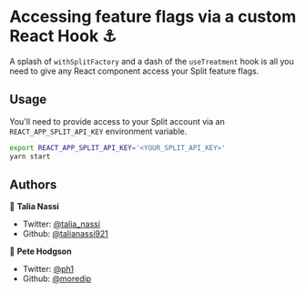 # Accessing feature flags via a custom React Hook ⚓

A splash of `withSplitFactory` and a dash of the `useTreatment` hook is all you need to give any React component access your Split feature flags.

## Usage

You'll need to provide access to your Split account via an `REACT_APP_SPLIT_API_KEY` environment variable.

```sh
export REACT_APP_SPLIT_API_KEY='<YOUR_SPLIT_API_KEY>'
yarn start
```

## Authors

👤 **Talia Nassi**

* Twitter: [@talia_nassi](https://twitter.com/talia_nassi)
* Github: [@talianassi921](https://github.com/talianassi921)

👤 **Pete Hodgson**

* Twitter: [@ph1](https://twitter.com/ph1)
* Github: [@moredip](https://github.com/moredip)

